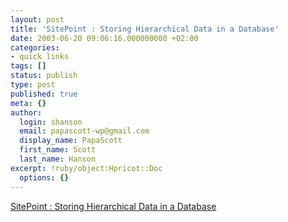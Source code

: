 ```yaml
---
layout: post
title: 'SitePoint : Storing Hierarchical Data in a Database'
date: 2003-06-20 09:06:16.000000000 +02:00
categories:
- quick links
tags: []
status: publish
type: post
published: true
meta: {}
author:
  login: shanson
  email: papascott-wp@gmail.com
  display_name: PapaScott
  first_name: Scott
  last_name: Hanson
excerpt: !ruby/object:Hpricot::Doc
  options: {}
---
```

<p><a title="Forcing 3-dimensional pegs into 2-dimensional holes" href="http://www.sitepoint.com/article/1105/1">SitePoint : Storing Hierarchical Data in a Database</a></p>
